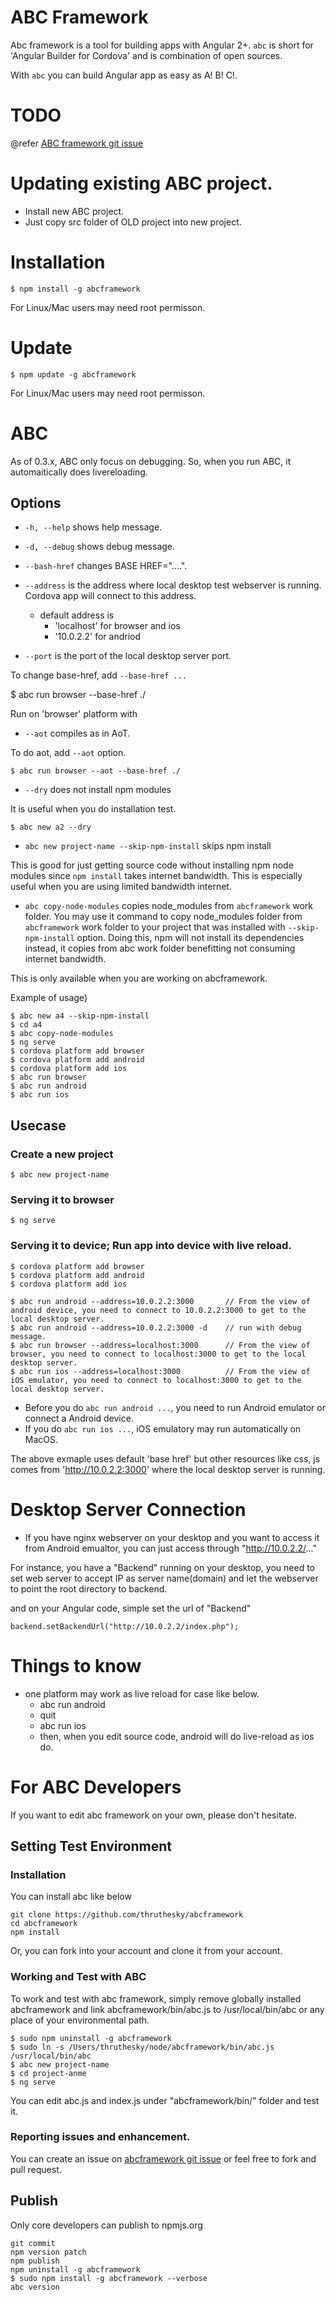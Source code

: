 # ABC Framework

Abc framework is a tool for building apps with Angular 2+.
`abc` is short for 'Angular Builder for Cordova' and is combination of open sources.

With `abc` you can build Angular app as easy as A! B! C!.


# TODO

@refer [ABC framework git issue](https://github.com/thruthesky/abcframework/issues)





# Updating existing ABC project.

* Install new ABC project.
* Just copy src folder of OLD project into new project.



# Installation

````
$ npm install -g abcframework
````
For Linux/Mac users may need root permisson.

# Update

````
$ npm update -g abcframework
````
For Linux/Mac users may need root permisson.




# ABC

As of 0.3.x, ABC only focus on debugging.
So, when you run ABC, it automaitically does livereloading.



## Options

* `-h, --help` shows help message.
* `-d, --debug` shows debug message.
* `--bash-href` changes BASE HREF="....".
* `--address` is the address where local desktop test webserver is running. Cordova app will connect to this address.
    * default address is
        * 'localhost' for browser and ios
        * '10.0.2.2' for andriod
    
* `--port` is the port of the local desktop server port.


To change base-href, add `--base-href ...`

$ abc run browser --base-href ./

Run on 'browser' platform with <BASE HREF='./'>



* `--aot` compiles as in AoT.

To do aot, add `--aot` option.

````
$ abc run browser --aot --base-href ./
````

* `--dry` does not install npm modules

It is useful when you do installation test.

````
$ abc new a2 --dry
````




* `abc new project-name --skip-npm-install` skips npm install

This is good for just getting source code without installing npm node modules since `npm install` takes internet bandwidth.
This is especially useful when you are using limited bandwidth internet.


* `abc copy-node-modules` copies node_modules from `abcframework` work folder.
You may use it command to copy node_modules folder from `abcframework` work folder to your project that was installed with `--skip-npm-install` option.
Doing this, npm will not install its dependencies instead, it copies from abc work folder benefitting not consuming internet bandwidth.

This is only available when you are working on abcframework.


Example of usage)

````
$ abc new a4 --skip-npm-install
$ cd a4
$ abc copy-node-modules
$ ng serve
$ cordova platform add browser
$ cordova platform add android
$ cordova platform add ios
$ abc run browser
$ abc run android
$ abc run ios
````





## Usecase

### Create a new project

````
$ abc new project-name
````

### Serving it to browser

````
$ ng serve
````

### Serving it to device; Run app into device with live reload.

````
$ cordova platform add browser
$ cordova platform add android
$ cordova platform add ios

$ abc run android --address=10.0.2.2:3000       // From the view of android device, you need to connect to 10.0.2.2:3000 to get to the local desktop server.
$ abc run android --address=10.0.2.2:3000 -d    // run with debug message.
$ abc run browser --address=localhost:3000      // From the view of browser, you need to connect to localhost:3000 to get to the local desktop server.
$ abc run ios --address=localhost:3000          // From the view of iOS emulator, you need to connect to localhost:3000 to get to the local desktop server.
````

* Before you do `abc run android ...`, you need to run Android emulator or connect a Android device.
* If you do `abc run ios ...`, iOS emulatory may run automatically on MacOS.

The above exmaple uses default 'base href' but other resources like css, js comes from 'http://10.0.2.2:3000' where the local desktop server is running.



# Desktop Server Connection

* If you have nginx webserver on your desktop and you want to access it from Android emualtor, you can just access through "http://10.0.2.2/..."

For instance, you have a "Backend" running on your desktop, you need to set web server to accept IP as server name(domain) and let the webserver to point the root directory to backend.

and on your Angular code, simple set the url of "Backend"
````
backend.setBackendUrl("http://10.0.2.2/index.php");
````




# Things to know


* one platform may work as live reload for case like below.
    * abc run android
    * quit
    * abc run ios
    * then, when you edit source code, android will do live-reload as ios do.








# For ABC Developers

If you want to edit abc framework on your own, please don't hesitate.

## Setting Test Environment


### Installation

You can install abc like below

````
git clone https://github.com/thruthesky/abcframework
cd abcframework
npm install
````

Or, you can fork into your account and clone it from your account.



### Working and Test with ABC

To work and test with abc framework, simply remove globally installed abcframework and link abcframework/bin/abc.js to /usr/local/bin/abc or any place of your environmental path.

````
$ sudo npm uninstall -g abcframework
$ sudo ln -s /Users/thruthesky/node/abcframework/bin/abc.js /usr/local/bin/abc
$ abc new project-name
$ cd project-anme
$ ng serve
````

You can edit abc.js and index.js under "abcframework/bin/" folder and test it.



### Reporting issues and enhancement.

You can create an issue on [abcframework git issue](https://github.com/thruthesky/abcframework/issues) or feel free to fork and pull request.




## Publish

Only core developers can publish to npmjs.org

````
git commit
npm version patch
npm publish
npm uninstall -g abcframework
$ sudo npm install -g abcframework --verbose
abc version
````